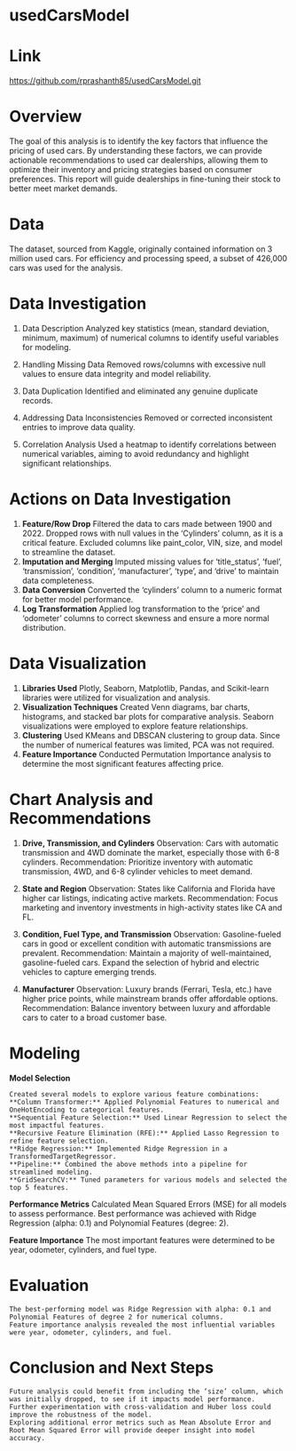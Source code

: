 # usedCarsModel


# Link 
  https://github.com/rprashanth85/usedCarsModel.git


# Overview

The goal of this analysis is to identify the key factors that influence the pricing of used cars. By understanding these factors, we can provide actionable recommendations to used car dealerships, allowing them to optimize their inventory and pricing strategies based on consumer preferences. This report will guide dealerships in fine-tuning their stock to better meet market demands.


# Data

The dataset, sourced from Kaggle, originally contained information on 3 million used cars. For efficiency and processing speed, a subset of 426,000 cars was used for the analysis.


# Data Investigation

1. Data Description
    Analyzed key statistics (mean, standard deviation, minimum, maximum) of numerical columns to identify useful variables for modeling.

2. Handling Missing Data
    Removed rows/columns with excessive null values to ensure data integrity and model reliability.

3. Data Duplication
    Identified and eliminated any genuine duplicate records.

4. Addressing Data Inconsistencies
    Removed or corrected inconsistent entries to improve data quality.

5. Correlation Analysis
    Used a heatmap to identify correlations between numerical variables, aiming to avoid redundancy and highlight significant relationships.


# Actions on Data Investigation

  1. **Feature/Row Drop**
	    Filtered the data to cars made between 1900 and 2022.
	    Dropped rows with null values in the ‘Cylinders’ column, as it is a critical feature.
	    Excluded columns like paint_color, VIN, size, and model to streamline the dataset.
  2. **Imputation and Merging**
  	  Imputed missing values for ‘title_status’, ‘fuel’, ‘transmission’, ‘condition’, ‘manufacturer’, ‘type’, and ‘drive’ to maintain data completeness.
  3. **Data Conversion**
    	Converted the ‘cylinders’ column to a numeric format for better model performance.
  4. **Log Transformation**
    	Applied log transformation to the ‘price’ and ‘odometer’ columns to correct skewness and ensure a more normal distribution.


# Data Visualization

  1.  **Libraries Used**
       Plotly, Seaborn, Matplotlib, Pandas, and Scikit-learn libraries were utilized for visualization and analysis.
  2.  **Visualization Techniques**
		  Created Venn diagrams, bar charts, histograms, and stacked bar plots for comparative analysis.
	    Seaborn visualizations were employed to explore feature relationships.
  3.  **Clustering**
      Used KMeans and DBSCAN clustering to group data. Since the number of numerical features was limited, PCA was not required.
  4.  **Feature Importance**
      Conducted Permutation Importance analysis to determine the most significant features affecting price.


# Chart Analysis and Recommendations

  1. **Drive, Transmission, and Cylinders**
	Observation: Cars with automatic transmission and 4WD dominate the market, especially those with 6-8 cylinders.
	Recommendation: Prioritize inventory with automatic transmission, 4WD, and 6-8 cylinder vehicles to meet demand.

  2. **State and Region**
	Observation: States like California and Florida have higher car listings, indicating active markets.
	Recommendation: Focus marketing and inventory investments in high-activity states like CA and FL.

  3. **Condition, Fuel Type, and Transmission**
	Observation: Gasoline-fueled cars in good or excellent condition with automatic transmissions are prevalent.
	Recommendation: Maintain a majority of well-maintained, gasoline-fueled cars. Expand the selection of hybrid and electric vehicles to capture emerging trends.

  4. **Manufacturer**
	Observation: Luxury brands (Ferrari, Tesla, etc.) have higher price points, while mainstream brands offer affordable options.
	Recommendation: Balance inventory between luxury and affordable cars to cater to a broad customer base.


# Modeling

   **Model Selection**

    Created several models to explore various feature combinations:
	**Column Transformer:** Applied Polynomial Features to numerical and OneHotEncoding to categorical features.
	**Sequential Feature Selection:** Used Linear Regression to select the most impactful features.
	**Recursive Feature Elimination (RFE):** Applied Lasso Regression to refine feature selection.
	**Ridge Regression:** Implemented Ridge Regression in a TransformedTargetRegressor.
	**Pipeline:** Combined the above methods into a pipeline for streamlined modeling.
	**GridSearchCV:** Tuned parameters for various models and selected the top 5 features.

   **Performance Metrics**
	Calculated Mean Squared Errors (MSE) for all models to assess performance.
	Best performance was achieved with Ridge Regression (alpha: 0.1) and Polynomial Features (degree: 2).

   **Feature Importance**
	The most important features were determined to be year, odometer, cylinders, and fuel type.


# Evaluation
	The best-performing model was Ridge Regression with alpha: 0.1 and Polynomial Features of degree 2 for numerical columns.
	Feature importance analysis revealed the most influential variables were year, odometer, cylinders, and fuel.


# Conclusion and Next Steps
	Future analysis could benefit from including the ‘size’ column, which was initially dropped, to see if it impacts model performance.
	Further experimentation with cross-validation and Huber loss could improve the robustness of the model.
	Exploring additional error metrics such as Mean Absolute Error and Root Mean Squared Error will provide deeper insight into model accuracy.
